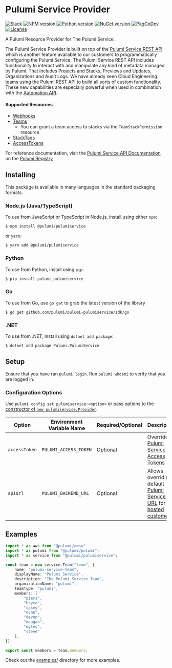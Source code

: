 # Pulumi Service Provider

[![Slack](http://www.pulumi.com/images/docs/badges/slack.svg)](https://slack.pulumi.com)
[![NPM version](https://badge.fury.io/js/%40pulumi%2Fpulumiservice.svg)](https://www.npmjs.com/package/@pulumi/pulumiservice)
[![Python version](https://badge.fury.io/py/pulumi-pulumiservice.svg)](https://pypi.org/project/pulumi-pulumiservice)
[![NuGet version](https://badge.fury.io/nu/pulumi.pulumiservice.svg)](https://badge.fury.io/nu/pulumi.pulumiservice)
[![PkgGoDev](https://pkg.go.dev/badge/github.com/pulumi/pulumi-pulumiservice/sdk/go/pulumiservice)](https://pkg.go.dev/github.com/pulumi/pulumi-pulumiservice/sdk/go)
[![License](https://img.shields.io/npm/l/%40pulumi%2Fpulumiservice.svg)](https://github.com/pulumi/pulumi-pulumiservice/blob/main/LICENSE)

A Pulumi Resource Provider for The Pulumi Service.

The Pulumi Service Provider is built on top of the [Pulumi Service REST API](https://pulumi.com/docs/reference/service-rest-api) which is another feature available to our customers to programmatically configuring the Pulumi Service. The Pulumi Service REST API includes functionality to interact with and manipulate any kind of metadata managed by Pulumi. That includes Projects and Stacks, Previews and Updates, Organizations and Audit Logs. We have already seen Cloud Engineering teams using the Pulumi REST API to build all sorts of custom functionality. These new capabilities are especially powerful when used in combination with the [Automation API](https://pulumi.com/automation).

#### Supported Resources

- [Webhooks](https://pulumi.com/docs/intro/pulumi-service/webhooks)
- [Teams](https://pulumi.com/docs/intro/pulumi-service/teams)
  - You can grant a team access to stacks via the `TeamStackPermission` resource
- [StackTags](https://pulumi.com/docs/reference/cli/pulumi_stack_tag)
- [AccessTokens](https://pulumi.com/docs/intro/pulumi-service/accounts)

For reference documentation, visit the [Pulumi Service API Documentation](https://www.pulumi.com/registry/packages/pulumiservice/api-docs/) on the [Pulumi Registry](https://www.pulumi.com/registry/packages/pulumiservice/)

## Installing

This package is available in many languages in the standard packaging formats.

### Node.js (Java/TypeScript)

To use from JavaScript or TypeScript in Node.js, install using either `npm`:

    $ npm install @pulumi/pulumiservice

or `yarn`:

    $ yarn add @pulumi/pulumiservice

### Python

To use from Python, install using `pip`:

    $ pip install pulumi_pulumiservice

### Go

To use from Go, use `go get` to grab the latest version of the library

    $ go get github.com/pulumi/pulumi-pulumiservice/sdk/go

### .NET

To use from .NET, install using `dotnet add package`:

    $ dotnet add package Pulumi.PulumiService

## Setup

Ensure that you have ran `pulumi login`. Run `pulumi whoami` to verify that you are logged in.

### Configuration Options

Use `pulumi config set pulumiservice:<option>` or pass options to the [constructor of `new pulumiservice.Provider`](https://pulumi.com/registry/packages/pulumiservice/api-docs/provider).

| Option        | Environment Variable Name | Required/Optional | Description                                                                                                                                                                              |
| ------------- | ------------------------- | ----------------- | ---------------------------------------------------------------------------------------------------------------------------------------------------------------------------------------- |
| `accessToken` | `PULUMI_ACCESS_TOKEN`     | Optional          | Overrides [Pulumi Service Access Tokens](https://www.pulumi.com/docs/intro/pulumi-service/accounts/#access-tokens)                                                                       |
| `apiUrl`      | `PULUMI_BACKEND_URL`      | Optional          | Allows overriding default [Pulumi Service API URL](https://www.pulumi.com/docs/reference/service-rest-api) for [self hosted customers](https://www.pulumi.com/docs/guides/self-hosted/). |

## Examples

```typescript
import * as aws from "@pulumi/awsx"
import * as pulumi from "@pulumi/pulumi";
import * as service from "@pulumi/pulumiservice";

const team = new service.Team("team", {
    name: "pulumi-service-team",
    displayName: "Pulumi Service",
    description: "The Pulumi Service Team",
    organizationName: "pulumi",
    teamType: "pulumi",
    members: [
        "piers",
        "bryce",
        "casey",
        "evan",
        "devon",
        "meagan",
        "myles",
        "steve"
    ],
});

export const members = team.members;
```

Check out the [examples/](examples/) directory for more examples.
